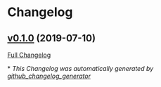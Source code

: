 # Changelog

## [v0.1.0](https://github.com/coingaming/readable/tree/v0.1.0) (2019-07-10)

[Full Changelog](https://github.com/coingaming/readable/compare/dfa29bed1d6ec62de5647d2a11fd1a6f89e9eaba...v0.1.0)



\* *This Changelog was automatically generated by [github_changelog_generator](https://github.com/github-changelog-generator/github-changelog-generator)*
